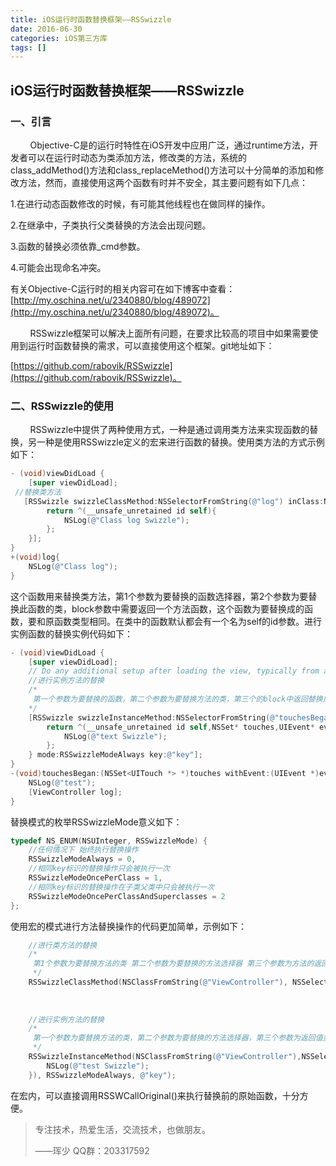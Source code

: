 ```yaml
---
title: iOS运行时函数替换框架——RSSwizzle
date: 2016-06-30
categories: iOS第三方库
tags: []
---
```

## iOS运行时函数替换框架——RSSwizzle

### 一、引言

        Objective-C是的运行时特性在iOS开发中应用广泛，通过runtime方法，开发者可以在运行时动态为类添加方法，修改类的方法，系统的class\_addMethod()方法和class\_replaceMethod()方法可以十分简单的添加和修改方法，然而，直接使用这两个函数有时并不安全，其主要问题有如下几点：

1.在进行动态函数修改的时候，有可能其他线程也在做同样的操作。

2.在继承中，子类执行父类替换的方法会出现问题。

3.函数的替换必须依靠_cmd参数。

4.可能会出现命名冲突。

有关Objective-C运行时的相关内容可在如下博客中查看：[http://my.oschina.net/u/2340880/blog/489072](http://my.oschina.net/u/2340880/blog/489072)。

        RSSwizzle框架可以解决上面所有问题，在要求比较高的项目中如果需要使用到运行时函数替换的需求，可以直接使用这个框架。git地址如下：

[https://github.com/rabovik/RSSwizzle](https://github.com/rabovik/RSSwizzle)。

### 二、RSSwizzle的使用

        RSSwizzle中提供了两种使用方式，一种是通过调用类方法来实现函数的替换，另一种是使用RSSwizzle定义的宏来进行函数的替换。使用类方法的方式示例如下：

```objectivec
- (void)viewDidLoad {
    [super viewDidLoad];  
 //替换类方法 
   [RSSwizzle swizzleClassMethod:NSSelectorFromString(@"log") inClass:NSClassFromString(@"ViewController") newImpFactory:^id(RSSwizzleInfo *swizzleInfo) {
        return ^(__unsafe_unretained id self){
            NSLog(@"Class log Swizzle");
        };
    }];
}
+(void)log{
    NSLog(@"Class log");
}

```

这个函数用来替换类方法，第1个参数为要替换的函数选择器，第2个参数为要替换此函数的类，block参数中需要返回一个方法函数，这个函数为要替换成的函数，要和原函数类型相同。在类中的函数默认都会有一个名为self的id参数。进行实例函数的替换实例代码如下：

```objectivec
- (void)viewDidLoad {
    [super viewDidLoad];
    // Do any additional setup after loading the view, typically from a nib.
    //进行实例方法的替换
    /*
     第一个参数为要替换的函数，第二个参数为要替换方法的类，第三个的block中返回替换后的方法，第四个参数设置替换模式，最后一个参数是此替换操作的标识符
    */
    [RSSwizzle swizzleInstanceMethod:NSSelectorFromString(@"touchesBegan:withEvent:") inClass:NSClassFromString(@"ViewController") newImpFactory:^id(RSSwizzleInfo *swizzleInfo) {
        return ^(__unsafe_unretained id self,NSSet* touches,UIEvent* event){
            NSLog(@"text Swizzle");
        };
    } mode:RSSwizzleModeAlways key:@"key"];
}
-(void)touchesBegan:(NSSet<UITouch *> *)touches withEvent:(UIEvent *)event{
    NSLog(@"test");
    [ViewController log];
}
```

替换模式的枚举RSSwizzleMode意义如下：

```objectivec
typedef NS_ENUM(NSUInteger, RSSwizzleMode) {
    //任何情况下 始终执行替换操作
    RSSwizzleModeAlways = 0,
    //相同key标识的替换操作只会被执行一次
    RSSwizzleModeOncePerClass = 1,
    //相同key标识的替换操作在子类父类中只会被执行一次
    RSSwizzleModeOncePerClassAndSuperclasses = 2
};
```

使用宏的模式进行方法替换操作的代码更加简单，示例如下：

```objectivec
    //进行类方法的替换
    /*
     第1个参数为要替换方法的类 第二个参数为要替换的方法选择器 第三个参数为方法的返回值类型，第四个参数为方法的参数列表，最后一个参数为要替换的方法代码块
     */
    RSSwizzleClassMethod(NSClassFromString(@"ViewController"), NSSelectorFromString(@"log"), RSSWReturnType(void), RSSWArguments(), RSSWReplacement(
                                                                                                                                    {
                                                                                                                                //先执行原始方法
                                                                                                                                        RSSWCallOriginal();                                                                    NSLog(@"Class log Swillze");                                                                             }));
    //进行实例方法的替换
    /*
     第一个参数为要替换方法的类，第二个参数为要替换的方法选择器，第三个参数为返回值类型，第四个参数为参数列表 第五个参数为要替换的代码块，第六个参数为执行模式，最后一个参数为key值标识。
     */
    RSSwizzleInstanceMethod(NSClassFromString(@"ViewController"),NSSelectorFromString(@"touchesBegan:withEvent:"), RSSWReturnType(void), RSSWArguments(NSSet* touchs,UIEvent * event), RSSWReplacement({
        NSLog(@"test Swizzle");
    }), RSSwizzleModeAlways, @"key");

```

在宏内，可以直接调用RSSWCallOriginal()来执行替换前的原始函数，十分方便。

> 专注技术，热爱生活，交流技术，也做朋友。
> 
> ——珲少 QQ群：203317592
